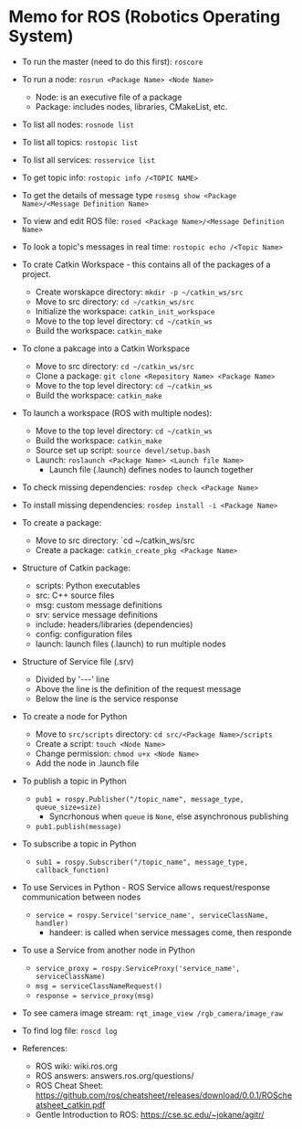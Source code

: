  # Memo for ROS (Robotics Operating System) 


- To run the master (need to do this first):  `roscore`
- To run a node: `rosrun <Package Name> <Node Name>`
    - Node: is an executive file of a package
    - Package: includes nodes, libraries, CMakeList, etc. 
- To list all nodes: `rosnode list`
- To list all topics: `rostopic list` 
- To list all services: `rosservice list` 
- To get topic info: `rostopic info /<TOPIC NAME>`
- To get the details of message type `rosmsg show <Package Name>/<Message Definition Name>`
- To view and edit ROS file: `rosed <Package Name>/<Message Definition Name>`
- To look a topic's messages in real time: `rostopic echo /<Topic Name>` 

- To crate Catkin Workspace - this contains all of the packages of a project. 
    - Create worskapce directory: `mkdir -p ~/catkin_ws/src` 
    - Move to src directory: `cd ~/catkin_ws/src` 
    - Initialize the workspace: `catkin_init_workspace`
    - Move to the top level directory: `cd ~/catkin_ws`
    - Build the workspace: `catkin_make`

- To clone a pakcage into a Catkin Workspace
    - Move to src directory: `cd ~/catkin_ws/src` 
    - Clone a package: `git clone <Repository Name> <Package Name>`
    - Move to the top level directory: `cd ~/catkin_ws`
    - Build the workspace: `catkin_make` 

- To launch a workspace (ROS with multiple nodes): 
    - Move to the top level directory: `cd ~/catkin_ws`
    - Build the workspace: `catkin_make` 
    - Source set up script: `source devel/setup.bash` 
    - Launch: `roslaunch <Package Name> <Launch file Name>`
        - Launch file (.launch) defines nodes to launch together

- To check missing dependencies: `rosdep check <Package Name>` 
- To install missing dependencies: `rosdep install -i <Package Name>`

- To create a package: 
    - Move to src directory: `cd ~/catkin_ws/src
    - Create a package: `catkin_create_pkg <Package Name>`

- Structure of Catkin package: 
    - scripts: Python executables
    - src: C++ source files
    - msg: custom message definitions
    - srv: service message definitions
    - include: headers/libraries (dependencies)
    - config: configuration files
    - launch: launch files (.launch) to run multiple nodes
 
 - Structure of Service file (.srv)
    - Divided by '---' line
    - Above the line is the definition of the request message
    - Below the line is the service response

 - To create a node for Python 
    - Move to `src/scripts` directory: `cd src/<Package Name>/scripts`
    - Create a script: `touch <Node Name>`
    - Change permission: `chmod u+x <Node Name>`
    - Add the node in .launch file

 - To publish a topic in Python 
    - `pub1 = rospy.Publisher("/topic_name", message_type, queue_size=size)`
        - Syncrhonous when `queue` is `None`, else asynchronous publishing
    - `pub1.publish(message)`

-  To subscribe a topic in Python 
    - `sub1 = rospy.Subscriber("/topic_name", message_type, callback_function)`

-  To use Services in Python - ROS Service allows request/response communication between nodes
    - `service = rospy.Service('service_name', serviceClassName, handler)`
        - handeer: is called when service messages come, then responde

-  To use a Service from another node in Python
    - `service_proxy = rospy.ServiceProxy('service_name', serviceClassName)` 
    - `msg = serviceClassNameRequest()`
    - `response = service_proxy(msg)`

-  To see camera image stream: `rqt_image_view /rgb_camera/image_raw` 
-  To find log file: `roscd log`  



 - References:
    - ROS wiki:  wiki.ros.org
    - ROS answers:  answers.ros.org/questions/
    - ROS Cheat Sheet: https://github.com/ros/cheatsheet/releases/download/0.0.1/ROScheatsheet_catkin.pdf
    - Gentle Introduction to ROS: https://cse.sc.edu/~jokane/agitr/ 
